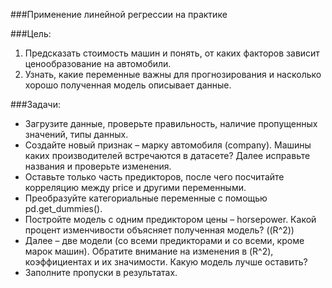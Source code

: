 ###Применение линейной регрессии на практике

###Цель: 
1. Предсказать стоимость машин и понять, от каких факторов зависит ценообразование на автомобили. 
2. Узнать, какие переменные важны для прогнозирования и насколько хорошо полученная модель описывает данные. 

###Задачи:
- Загрузите данные, проверьте правильность, наличие пропущенных значений, типы данных.
- Создайте новый признак – марку автомобиля (company). Машины каких производителей встречаются в датасете? Далее исправьте названия и проверьте изменения.
- Оставьте только часть предикторов, после чего посчитайте корреляцию между price и другими переменными.
- Преобразуйте категориальные переменные с помощью pd.get_dummies(). 
- Постройте модель с одним предиктором цены – horsepower. Какой процент изменчивости объясняет полученная модель? (\(R^2\))
- Далее – две модели (со всеми предикторами и со всеми, кроме марок машин). Обратите внимание на изменения в \(R^2\), коэффициентах и их значимости. Какую модель лучше оставить? 
- Заполните пропуски в результатах.